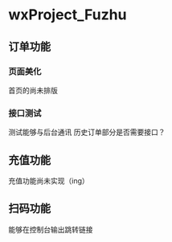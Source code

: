# wxProject_Fuzhu
## 订单功能
### 页面美化
首页的尚未排版
### 接口测试
测试能够与后台通讯
历史订单部分是否需要接口？
## 充值功能
充值功能尚未实现（ing）
## 扫码功能
能够在控制台输出跳转链接
